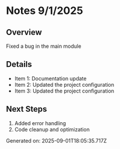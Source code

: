 # Notes 9/1/2025

## Overview
Fixed a bug in the main module

## Details
- Item 1: Documentation update
- Item 2: Updated the project configuration
- Item 3: Updated the project configuration

## Next Steps
1. Added error handling
2. Code cleanup and optimization

Generated on: 2025-09-01T18:05:35.717Z
